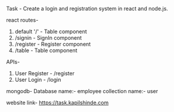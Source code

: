 Task - Create a login and registration system in react and node.js.

react routes-
1. default '/' - Table component
2. /signin - SignIn component
3. /register - Register component
4. /table - Table component

APIs- 
1. User Register - /register
2. User Login - /login

mongodb-
Database name:- employee
collection name:- user


website link- https://task.kapilshinde.com